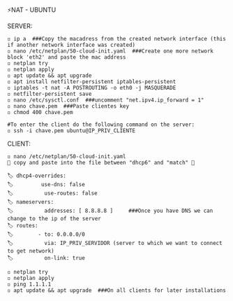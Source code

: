 ⚡NAT - UBUNTU

SERVER:
	
	◽ ip a	###Copy the macadress from the created network interface (this if another network interface was created)
	◽ nano /etc/netplan/50-cloud-init.yaml	###Create one more network block 'eth2' and paste the mac address
	◽ netplan try
	◽ netplan apply
	◽ apt update && apt upgrade
	◽ apt install netfilter-persistent iptables-persistent
	◽ iptables -t nat -A POSTROUTING -o eth0 -j MASQUERADE
	◽ netfilter-persistent save
	◽ nano /etc/sysctl.conf  ###uncomment "net.ipv4.ip_forward = 1"
	◽ nano chave.pem  ###Paste clientes key
	◽ chmod 400 chave.pem

	#To enter the client do the following command on the server:
	◽ ssh -i chave.pem ubuntu@IP_PRIV_CLIENTE
	
CLIENT:
	
	◽ nano /etc/netplan/50-cloud-init.yaml
	🔻 copy and paste into the file between "dhcp6" and "match" 🔻

	🏷️ dhcp4-overrides:
	🏷️         use-dns: false
	🏷️          use-routes: false
	🏷️ nameservers:
	🏷️          addresses: [ 8.8.8.8 ]     ###Once you have DNS we can change to the ip of the server
	🏷️ routes:
	🏷️        - to: 0.0.0.0/0
	🏷️          via: IP_PRIV_SERVIDOR (server to which we want to connect to get network)
	🏷️          on-link: true

	◽ netplan try
	◽ netplan apply
	◽ ping 1.1.1.1
	◽ apt update && apt upgrade  ###On all clients for later installations
